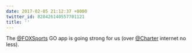 ```yaml
---
date: 2017-02-05 21:12:37 +0000
twitter_id: 828426140557701121
title: ''
---
```


<!-- Tweet at https://twitter.com/statuses/828417118764929024 is either deleted or protected. -->

The [@FOXSports](https://twitter.com/FOXSports) GO app is going strong for us (over [@Charter](https://twitter.com/Charter) internet no less).
